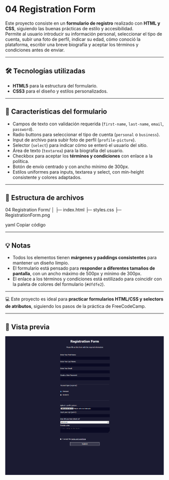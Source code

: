# 04 Registration Form

Este proyecto consiste en un **formulario de registro** realizado con **HTML y CSS**, siguiendo las buenas prácticas de estilo y accesibilidad.  
Permite al usuario introducir su información personal, seleccionar el tipo de cuenta, subir una foto de perfil, indicar su edad, cómo conoció la plataforma, escribir una breve biografía y aceptar los términos y condiciones antes de enviar.


---

## 🛠 Tecnologías utilizadas

- **HTML5** para la estructura del formulario.
- **CSS3** para el diseño y estilos personalizados.

---

## 🎨 Características del formulario

- Campos de texto con validación requerida (`first-name`, `last-name`, `email`, `password`).  
- Radio buttons para seleccionar el tipo de cuenta (`personal` o `business`).  
- Input de archivo para subir foto de perfil (`profile-picture`).  
- Selector (`select`) para indicar cómo se enteró el usuario del sitio.  
- Área de texto (`textarea`) para la biografía del usuario.  
- Checkbox para aceptar los **términos y condiciones** con enlace a la política.  
- Botón de envío centrado y con ancho mínimo de 300px.  
- Estilos uniformes para inputs, textarea y select, con min-height consistente y colores adaptados.

---

## 📂 Estructura de archivos

04 Registration Form/
│
├─ index.html
├─ styles.css
├─ RegistrationForm.png

yaml
Copiar código

---

## 💡 Notas

- Todos los elementos tienen **márgenes y paddings consistentes** para mantener un diseño limpio.  
- El formulario está pensado para **responder a diferentes tamaños de pantalla**, con un ancho máximo de 500px y mínimo de 300px.  
- El enlace a los términos y condiciones está estilizado para coincidir con la paleta de colores del formulario (`#dfdfe2`).

---

💻 Este proyecto es ideal para **practicar formularios HTML/CSS y selectors de atributos**, siguiendo los pasos de la práctica de FreeCodeCamp.

---

## 📄 Vista previa

![Registration Form](RegistrationForm.png)
